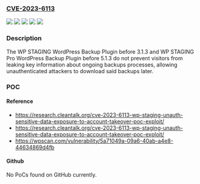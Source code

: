 ### [CVE-2023-6113](https://cve.mitre.org/cgi-bin/cvename.cgi?name=CVE-2023-6113)
![](https://img.shields.io/static/v1?label=Product&message=WP%20STAGING%20Pro%20WordPress%20Backup%20Plugin&color=blue)
![](https://img.shields.io/static/v1?label=Product&message=WP%20STAGING%20WordPress%20Backup%20Plugin&color=blue)
![](https://img.shields.io/static/v1?label=Version&message=0%3C%203.1.3%20&color=brighgreen)
![](https://img.shields.io/static/v1?label=Version&message=0%3C%205.1.3%20&color=brighgreen)
![](https://img.shields.io/static/v1?label=Vulnerability&message=CWE-200%20Information%20Exposure&color=brighgreen)

### Description

The WP STAGING WordPress Backup Plugin before 3.1.3 and WP STAGING Pro WordPress Backup Plugin before 5.1.3 do not prevent visitors from leaking key information about ongoing backups processes, allowing unauthenticated attackers to download said backups later.

### POC

#### Reference
- https://research.cleantalk.org/cve-2023-6113-wp-staging-unauth-sensitive-data-exposure-to-account-takeover-poc-exploit/
- https://research.cleantalk.org/cve-2023-6113-wp-staging-unauth-sensitive-data-exposure-to-account-takeover-poc-exploit/
- https://wpscan.com/vulnerability/5a71049a-09a6-40ab-a4e8-44634869d4fb

#### Github
No PoCs found on GitHub currently.

